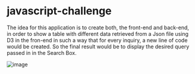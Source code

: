 # javascript-challenge
The idea for this application is to create both, the front-end and back-end, in order to show a table with different data retrieved from a Json file using D3 in the fron-end in such a way that for every inquiry, a new line of code would be created. So the final result would be to display the desired query passed in in the Search Box. 


![image](https://user-images.githubusercontent.com/73721626/123879362-6ad04f80-d906-11eb-8c27-2e15748d9507.png)
